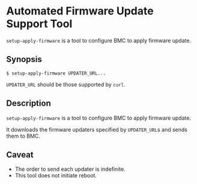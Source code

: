 Automated Firmware Update Support Tool
======================================

`setup-apply-firmware` is a tool to configure BMC to apply firmware update.

Synopsis
--------

```console
$ setup-apply-firmware UPDATER_URL...
```

`UPDATER_URL` should be those supported by `curl`.

Description
-----------

`setup-apply-firmware` is a tool to configure BMC to apply firmware update.

It downloads the firmware updaters specified by `UPDATER_URL`s and sends them to BMC.

Caveat
------

- The order to send each updater is indefinite.
- This tool does not initiate reboot.
